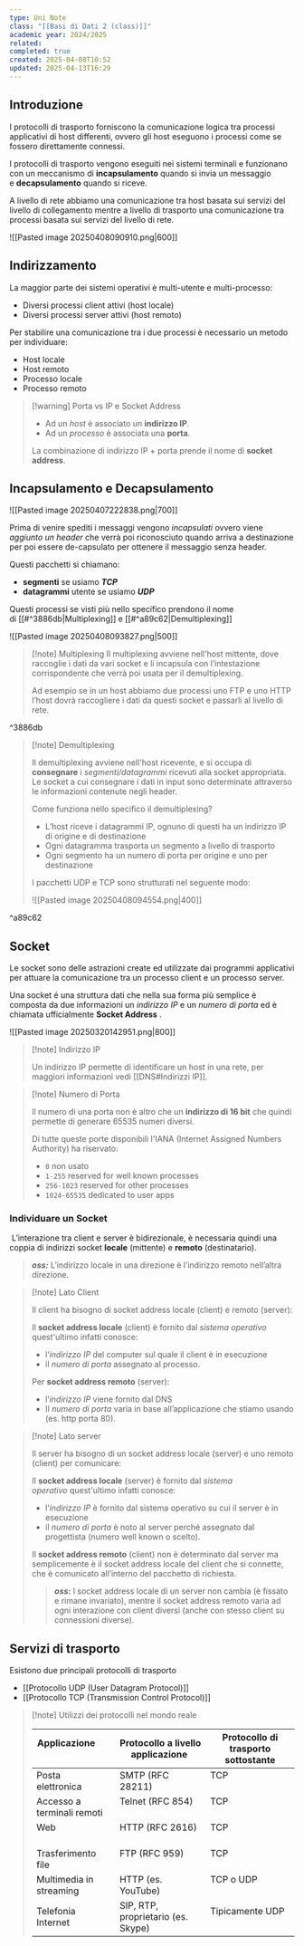 ```yaml
---
type: Uni Note
class: "[[Basi di Dati 2 (class)]]"
academic year: 2024/2025
related: 
completed: true
created: 2025-04-08T10:52
updated: 2025-04-13T16:29
---
```

## Introduzione

I protocolli di trasporto forniscono la comunicazione logica tra processi applicativi di host differenti, ovvero gli host eseguono i processi come se fossero direttamente connessi. 

I protocolli di trasporto vengono eseguiti nei sistemi terminali e funzionano con un meccanismo di **incapsulamento** quando si invia un messaggio e **decapsulamento** quando si riceve.

A livello di rete abbiamo una comunicazione tra host basata sui servizi del livello di collegamento mentre a livello di trasporto una comunicazione tra processi basata sui servizi del livello di rete.

![[Pasted image 20250408090910.png|600]]

## Indirizzamento

La maggior parte dei sistemi operativi è multi-utente e multi-processo:
- Diversi processi client attivi (host locale)
- Diversi processi server attivi (host remoto)

Per stabilire una comunicazione tra i due processi è necessario un metodo per individuare:
- Host locale
- Host remoto
- Processo locale
- Processo remoto

>[!warning] Porta vs IP e Socket Address
>
>- Ad un *host* è associato un **indirizzo IP**.
>- Ad un *processo* è associata una **porta**.
>  
>La combinazione di indirizzo IP + porta prende il nome di **socket address**.

## Incapsulamento e Decapsulamento

![[Pasted image 20250407222838.png|700]]

Prima di venire spediti i messaggi vengono *incapsulati* ovvero viene *aggiunto un header* che verrà poi riconosciuto quando arriva a destinazione per poi essere de-capsulato per ottenere il messaggio senza header.

Questi pacchetti si chiamano:
- **segmenti** se usiamo ***TCP***
- **datagrammi** utente se usiamo ***UDP***

Questi processi se visti più nello specifico prendono il nome di [[#^3886db|Multiplexing]] e [[#^a89c62|Demultiplexing]]

![[Pasted image 20250408093827.png|500]]

>[!note] Multiplexing
>Il multiplexing avviene nell'host mittente, dove raccoglie i dati da vari socket e li incapsula con l’intestazione corrispondente che verrà poi usata per il demultiplexing.
>
>Ad esempio se in un host abbiamo due processi uno FTP e uno HTTP l’host dovrà raccogliere i dati da questi socket e passarli al livello di rete.

^3886db

>[!note] Demultiplexing
>
>Il demultiplexing avviene nell'host ricevente, e si occupa di **consegnare** i *segmenti/datagrammi* ricevuti alla socket appropriata. Le socket a cui consegnare i dati in input sono determinate attraverso le informazioni contenute negli header.
>
>Come funziona nello specifico il demultiplexing?
>
>- L’host riceve i datagrammi IP, ognuno di questi ha un indirizzo IP di origine e di destinazione
>- Ogni datagramma trasporta un segmento a livello di trasporto
>- Ogni segmento ha un numero di porta per origine e uno per destinazione
>  
>I pacchetti UDP e TCP sono strutturati nel seguente modo:
>
>![[Pasted image 20250408094554.png|400]]

^a89c62
## Socket

Le socket sono delle astrazioni create ed utilizzate dai programmi applicativi per attuare la comunicazione tra un processo client e un processo server.

Una socket é una struttura dati che nella sua forma più semplice è composta da due informazioni un *indirizzo IP* e un *numero di porta* ed è chiamata ufficialmente **Socket Address** .

![[Pasted image 20250320142951.png|800]]

>[!note] Indirizzo IP
>
>Un indirizzo IP permette di identificare un host in una rete, per maggiori informazioni vedi [[DNS#Indirizzi IP]].

>[!note] Numero di Porta
>
>ll numero di una porta non è altro che un **indirizzo di 16 bit** che quindi permette di generare 65535 numeri diversi.
>
>Di tutte queste porte disponibili l'IANA (Internet Assigned Numbers Authority) ha riservato:
>- `0` non usato
>- `1-255` reserved for well known processes
>- `256-1023` reserved for other processes
>- `1024-65535` dedicated to user apps

### Individuare un Socket

 L’interazione tra client e server è bidirezionale, è necessaria quindi una coppia di indirizzi socket **locale** (mittente) e **remoto** (destinatario).

>***oss:*** L’indirizzo locale in una direzione è l’indirizzo remoto nell’altra direzione.

>[!note] Lato Client
>
>Il client ha bisogno di socket address locale (client) e remoto (server):
>
>Il **socket address locale** (client) è fornito dal *sistema operativo* quest'ultimo infatti conosce:
>- l’*indirizzo IP* del computer sul quale il client è in esecuzione 
>- il *numero di porta* assegnato al processo.
>
>Per **socket address remoto** (server):
>- l’*indirizzo IP* viene fornito dal DNS
> - Il *numero di porta* varia in base all’applicazione che stiamo usando (es. http porta 80).

>[!note] Lato server
>
>Il server ha bisogno di un socket address locale (server) e uno remoto (client) per comunicare:
>
>Il **socket address locale** (server) è fornito dal _sistema operativo_ quest'ultimo infatti conosce:
>- l’_indirizzo IP_ è fornito dal sistema operativo su cui il server è in esecuzione
>- il _numero di porta_ è noto al server perché assegnato dal progettista (numero well known o scelto).
>  
>Il **socket address remoto** (client) non è determinato dal server ma semplicemente è il socket address locale del client che si connette, che è comunicato all’interno del pacchetto di richiesta.
>
>>***oss:*** l socket address locale di un server non cambia (è fissato e rimane invariato), mentre il socket address remoto varia ad ogni interazione con client diversi (anche con stesso client su connessioni diverse).

## Servizi di trasporto

Esistono due principali protocolli di trasporto
- [[Protocollo UDP (User Datagram Protocol)]]
- [[Protocollo TCP (Transmission Control Protocol)]]

>[!note] Utilizzi dei protocolli nel mondo reale
>
>| Applicazione               | Protocollo a livello applicazione  | Protocollo di trasporto sottostante |
>| -------------------------- | ---------------------------------- | ----------------------------------- |
>| Posta elettronica          | SMTP (RFC 28211)                   | TCP                                 |
>| Accesso a terminali remoti | Telnet (RFC 854)                   | TCP                                 |
>| Web                        | HTTP (RFC 2616)                    | TCP                                 |
>| Trasferimento file         | FTP (RFC 959)                      | TCP                                 |
>| Multimedia in streaming    | HTTP (es. YouTube)                 | TCP o UDP                           |
>| Telefonia Internet         | SIP, RTP, proprietario (es. Skype) | Tipicamente UDP                     |
